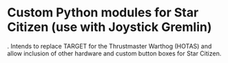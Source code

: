 # Custom Python modules for Star Citizen (use with Joystick Gremlin)

.  Intends to replace TARGET for the Thrustmaster Warthog (HOTAS) and allow inclusion of other hardware and custom button boxes for Star Citizen.

